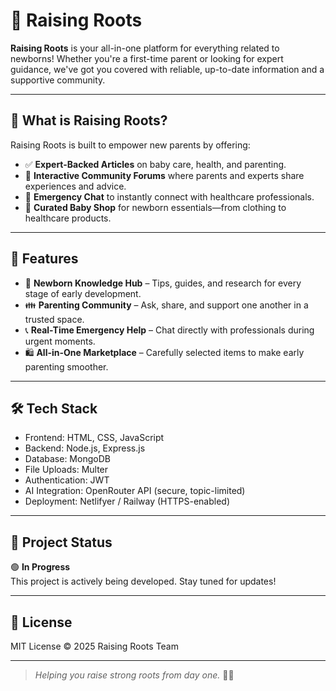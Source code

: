 # 👶 Raising Roots

**Raising Roots** is your all-in-one platform for everything related to newborns! Whether you're a first-time parent or looking for expert guidance, we've got you covered with reliable, up-to-date information and a supportive community.

---

## 🌱 What is Raising Roots?

Raising Roots is built to empower new parents by offering:
- ✅ **Expert-Backed Articles** on baby care, health, and parenting.
- 💬 **Interactive Community Forums** where parents and experts share experiences and advice.
- 🚨 **Emergency Chat** to instantly connect with healthcare professionals.
- 🛒 **Curated Baby Shop** for newborn essentials—from clothing to healthcare products.

---

## 🧩 Features

- 🍼 **Newborn Knowledge Hub** – Tips, guides, and research for every stage of early development.
- 👪 **Parenting Community** – Ask, share, and support one another in a trusted space.
- 📞 **Real-Time Emergency Help** – Chat directly with professionals during urgent moments.
- 🛍️ **All-in-One Marketplace** – Carefully selected items to make early parenting smoother.

---

## 🛠️ Tech Stack

- Frontend: HTML, CSS, JavaScript
- Backend: Node.js, Express.js
- Database: MongoDB
- File Uploads: Multer
- Authentication: JWT
- AI Integration: OpenRouter API (secure, topic-limited)
- Deployment: Netlifyer / Railway (HTTPS-enabled)

---

## 🚧 Project Status

🟢 **In Progress**  
This project is actively being developed. Stay tuned for updates!

---


## 📄 License

MIT License © 2025 Raising Roots Team

---

> _Helping you raise strong roots from day one._ 🌱👶
